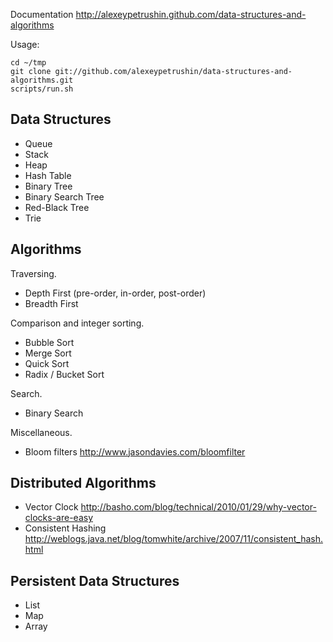 Documentation http://alexeypetrushin.github.com/data-structures-and-algorithms

Usage:

```
cd ~/tmp
git clone git://github.com/alexeypetrushin/data-structures-and-algorithms.git
scripts/run.sh
```

## Data Structures

- Queue
- Stack
- Heap
- Hash Table
- Binary Tree
- Binary Search Tree
- Red-Black Tree
- Trie

## Algorithms

Traversing.

- Depth First (pre-order, in-order, post-order)
- Breadth First

Comparison and integer sorting.

- Bubble Sort
- Merge Sort
- Quick Sort
- Radix / Bucket Sort

Search.

- Binary Search

Miscellaneous.

- Bloom filters http://www.jasondavies.com/bloomfilter

## Distributed Algorithms

- Vector Clock http://basho.com/blog/technical/2010/01/29/why-vector-clocks-are-easy
- Consistent Hashing http://weblogs.java.net/blog/tomwhite/archive/2007/11/consistent_hash.html

## Persistent Data Structures

- List
- Map
- Array